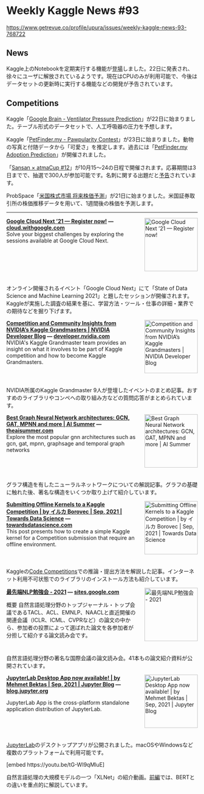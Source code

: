 # Weekly Kaggle News #93
https://www.getrevue.co/profile/upura/issues/weekly-kaggle-news-93-768722
<h3><h2>News</h2><p>Kaggle上のNotebookを定期実行する機能が<a href="https://www.kaggle.com/product-feedback/273569" target="_blank">登場</a>しました。22日に発表され、徐々にユーザに解放されているようです。現在はCPUのみが利用可能で、今後はデータセットの更新時に実行する機能などの開発が予告されています。</p><h2>Competitions</h2><p>Kaggle「<a href="https://www.kaggle.com/c/ventilator-pressure-prediction" target="_blank">Google Brain - Ventilator Pressure Prediction</a>」が22日に始まりました。テーブル形式のデータセットで、人工呼吸器の圧力を予想します。</p><p>Kaggle「<a href="https://www.kaggle.com/c/petfinder-pawpularity-score/" target="_blank">PetFinder.my - Pawpularity Contest</a>」が23日に始まりました。動物の写真と付随データから「可愛さ」を推定します。過去には「<a href="https://www.kaggle.com/c/petfinder-adoption-prediction" target="_blank">PetFinder.my Adoption Prediction</a>」が開催されました。</p><p>「<a href="https://atma.connpass.com/event/225124/" target="_blank">Sansan × atmaCup #12</a>」が10月15〜24の日程で開催されます。応募期間は3日までで、抽選で300人が参加可能です。名刺に関する出題だと<a href="https://twitter.com/SansanDSOC/status/1438790089614626821?s=20" target="_blank">予告</a>されています。</p><p>ProbSpace「<a href="https://comp.probspace.com/competitions/us_stock_price" target="_blank">米国株式市場 将来株価予測</a>」が21日に始まりました。米国証券取引所の株価推移データを用いて、1週間後の株価を予測します。</p></h3>
<hr>
<p>
<img width="140" height="140" alt="Google Cloud Next ’21 — Register now!" style="float: right; margin-left: 20px; margin-bottom: 20px;" src="https://s3.amazonaws.com/revue/items/images/011/292/787/thumb/cloud-next-21-social.png?1632451059" />
<strong style='display: block;'><a href="https://cloud.withgoogle.com/next/catalog?session=GCD118&amp;utm_campaign=FY21-Q4-global-ES903-onlineevent-er-next-2021&amp;utm_content=kaggle-next-social-view-all&amp;utm_medium=social&amp;utm_source=copylink&amp;utm_term=-">Google Cloud Next ’21 — Register now!</a> &mdash; <a href="https://cloud.withgoogle.com/next/catalog?session=GCD118&amp;utm_campaign=FY21-Q4-global-ES903-onlineevent-er-next-2021&amp;utm_content=kaggle-next-social-view-all&amp;utm_medium=social&amp;utm_source=copylink&amp;utm_term=-">cloud.withgoogle.com</a></strong>
Solve your biggest challenges by exploring the sessions available at Google Cloud Next.
</p>
<div style='clear: both;'></div>
<p><p>オンライン開催されるイベント「Google Cloud Next」にて「State of Data Science and Machine Learning 2021」と題したセッションが開催されます。Kaggleが実施した調査の結果を基に、学習方法・ツール・仕事の詳細・業界での期待などを掘り下げます。</p></p>
<p>
<img width="140" height="140" alt="Competition and Community Insights from NVIDIA’s Kaggle Grandmasters | NVIDIA Developer Blog" style="float: right; margin-left: 20px; margin-bottom: 20px;" src="https://s3.amazonaws.com/revue/items/images/011/292/462/thumb/KGMON_Featured-Image.png?1632448290" />
<strong style='display: block;'><a href="https://developer.nvidia.com/blog/competition-and-community-insights-from-nvidias-kaggle-grandmasters/?utm_campaign=Weekly%20Kaggle%20News&amp;utm_medium=email&amp;utm_source=Revue%20newsletter">Competition and Community Insights from NVIDIA’s Kaggle Grandmasters | NVIDIA Developer Blog</a> &mdash; <a href="https://developer.nvidia.com/blog/competition-and-community-insights-from-nvidias-kaggle-grandmasters/">developer.nvidia.com</a></strong>
NVIDIA's Kaggle Grandmaster team provides an insight on what it involves to be part of Kaggle competition and how to become Kaggle Grandmasters.
</p>
<div style='clear: both;'></div>
<p><p>NVIDIA所属のKaggle Grandmaster 9人が登壇したイベントのまとめ記事。おすすめのライブラリやコンペへの取り組み方などの質問応答がまとめられています。</p></p>
<p>
<img width="140" height="140" alt="Best Graph Neural Network architectures: GCN, GAT, MPNN and more | AI Summer" style="float: right; margin-left: 20px; margin-bottom: 20px;" src="https://s3.amazonaws.com/revue/items/images/011/292/408/thumb/gnn-architectures.png?1632447541" />
<strong style='display: block;'><a href="https://theaisummer.com/gnn-architectures/?utm_campaign=Weekly%20Kaggle%20News&amp;utm_medium=email&amp;utm_source=Revue%20newsletter">Best Graph Neural Network architectures: GCN, GAT, MPNN and more | AI Summer</a> &mdash; <a href="https://theaisummer.com/gnn-architectures/">theaisummer.com</a></strong>
Explore the most popular gnn architectures such as gcn, gat, mpnn, graphsage and temporal graph networks
</p>
<div style='clear: both;'></div>
<p><p>グラフ構造を有したニューラルネットワークについての解説記事。グラフの基礎に触れた後、著名な構造をいくつか取り上げて紹介しています。</p></p>
<p>
<img width="140" height="140" alt="Submitting Offline Kernels to a Kaggle Competition | by イルカ Borovec | Sep, 2021 | Towards Data Science" style="float: right; margin-left: 20px; margin-bottom: 20px;" src="https://s3.amazonaws.com/revue/items/images/011/227/649/thumb/1*-Ezhynr-AOtzLgcfSwJrFQ.jpeg?1632199037" />
<strong style='display: block;'><a href="https://towardsdatascience.com/submitting-model-predictions-to-kaggle-competition-ccb64b17132e?gi=8f7f83f11330&amp;utm_campaign=Weekly%20Kaggle%20News&amp;utm_medium=email&amp;utm_source=Revue%20newsletter">Submitting Offline Kernels to a Kaggle Competition | by イルカ Borovec | Sep, 2021 | Towards Data Science</a> &mdash; <a href="https://towardsdatascience.com/submitting-model-predictions-to-kaggle-competition-ccb64b17132e?gi=8f7f83f11330">towardsdatascience.com</a></strong>
This post presents how to create a simple Kaggle kernel for a Competition submission that require an offline environment.
</p>
<div style='clear: both;'></div>
<p><p>Kaggleの<a href="https://www.kaggle.com/docs/competitions" target="_blank">Code Competitions</a>での推論・提出方法を解説した記事。インターネット利用不可状態でのライブラリのインストール方法も紹介しています。</p></p>
<p>
<img width="140" height="140" alt="最先端NLP勉強会 - 2021" style="float: right; margin-left: 20px; margin-bottom: 20px;" src="https://s3.amazonaws.com/revue/items/images/011/174/129/thumb/NVIDIA_Logo_V_ForScreen_ForLightBG.png?1631951616" />
<strong style='display: block;'><a href="https://sites.google.com/view/snlp-jp/home/2021?utm_campaign=Weekly%20Kaggle%20News&amp;utm_medium=email&amp;utm_source=Revue%20newsletter">最先端NLP勉強会 - 2021</a> &mdash; <a href="https://sites.google.com/view/snlp-jp/home/2021">sites.google.com</a></strong>
<p>概要 自然言語処理分野のトップジャーナル・トップ会議であるTACL、ACL、EMNLP、NAACLと直近開催の関連会議（ICLR、ICML、CVPRなど）の論文の中から、参加者の投票によって選ばれた論文を各参加者が分担して紹介する論文読み会です。</p>
</p>
<div style='clear: both;'></div>
<p><p>自然言語処理分野の著名な国際会議の論文読み会。41本もの論文紹介資料が公開されています。</p></p>
<p>
<img width="140" height="140" alt="JupyterLab Desktop App now available! | by Mehmet Bektas | Sep, 2021 | Jupyter Blog" style="float: right; margin-left: 20px; margin-bottom: 20px;" src="https://s3.amazonaws.com/revue/items/images/011/271/446/thumb/1*ZbqjB3evW_yB_SKFjqliWA.png?1632363966" />
<strong style='display: block;'><a href="https://blog.jupyter.org/jupyterlab-desktop-app-now-available-b8b661b17e9a?gi=40aa9008009f&amp;utm_campaign=Weekly%20Kaggle%20News&amp;utm_medium=email&amp;utm_source=Revue%20newsletter">JupyterLab Desktop App now available! | by Mehmet Bektas | Sep, 2021 | Jupyter Blog</a> &mdash; <a href="https://blog.jupyter.org/jupyterlab-desktop-app-now-available-b8b661b17e9a?gi=40aa9008009f">blog.jupyter.org</a></strong>
<p>JupyterLab App is the cross-platform standalone application distribution of JupyterLab.</p>
</p>
<div style='clear: both;'></div>
<p><p><a href="https://jupyterlab.readthedocs.io/en/stable/" target="_blank">JupyterLab</a>のデスクトップアプリが公開されました。macOSやWindowsなど複数のプラットフォームで利用可能です。</p></p>
[embed https://youtu.be/tG-WI9qMluE]
<p><p>自然言語処理の大規模モデルの一つ「XLNet」の紹介動画。<a href="https://youtu.be/AhEb8kICwIQ" target="_blank">前編</a>では、BERTとの違いを重点的に解説しています。</p></p>
